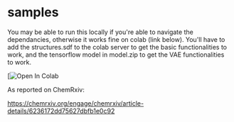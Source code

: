 # samples

You may be able to run this locally if you're able to navigate the dependancies, otherwise it works fine on colab (link below). You'll have to add the structures.sdf to the colab server to get the basic functionalities to work, and the tensorflow model in model.zip to get the VAE functionalities to work.

[![Open In Colab](https://colab.research.google.com/drive/1N0SOHK37Ukv_9swhTsKK_Br0zOwCMqFL)


As reported on ChemRxiv: 

https://chemrxiv.org/engage/chemrxiv/article-details/6236172dd75627dbfb1e0c92
